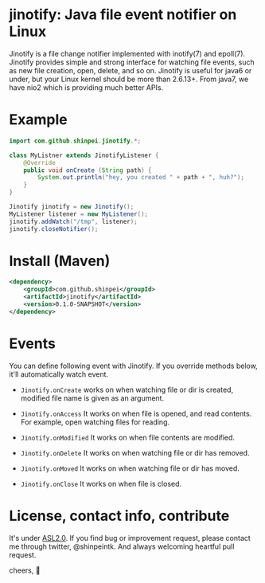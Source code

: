 jinotify: Java file event notifier on Linux
==================================
Jinotify is a file change notifier implemented with inotify(7) and epoll(7). Jinotify provides simple and strong interface for watching file events, such as new file creation, open, delete, and so on. Jinotify is useful for java6 or under, but your Linux kernel should be more than 2.6.13+. From java7, we have nio2 which is providing much better APIs.

Example
===============
```java
import com.github.shinpei.jinotify.*;

class MyListner extends JinotifyListener {
    @Override
    public void onCreate (String path) {
        System.out.println("hey, you created " + path + ", huh?");
    }
}

Jinotify jinotify = new Jinotify();
MyListener listener = new MyListener();
jinotify.addWatch("/tmp", listener);
jinotify.closeNotifier();
```

Install (Maven)
===============
```xml
<dependency>
    <groupId>com.github.shinpei</groupId>
    <artifactId>jinotify</artifactId>
    <version>0.1.0-SNAPSHOT</version>
</dependency>
```

Events
===============
You can define following event with Jinotify. If you override methods below, it'll automatically watch event.

+ `Jinotify.onCreate`
	works on when watching file or dir is created, modified file name is given as an argument.

+ `Jinotify.onAccess`
	It works on when file is opened, and read contents. For example, open watching files for reading.

+ `Jinotify.onModified`
	It works on when file contents are modified.

+ `Jinotify.onDelete`
	It works on when watching file or dir has removed.

+ `Jinotify.onMoved`
	It works on when watching file or dir has moved.

+ `Jinotify.onClose`
	It works on when file is closed.

License, contact info, contribute
===============
It's under [ASL2.0](http://www.apache.org/licenses/LICENSE-2.0). If you find bug or improvement request, please contact me through twitter, @shinpeintk. And always welcoming heartful pull request.

cheers, :beers:
